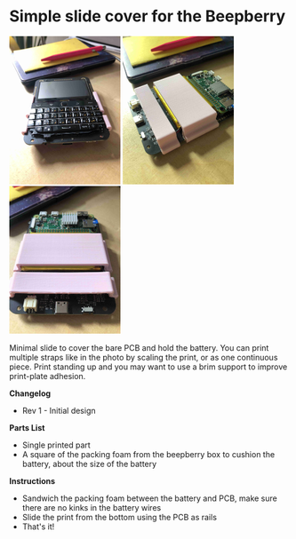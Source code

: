 # Simple slide cover for the Beepberry
<img src=images/01.jpg width=200> <img src=images/02.jpg width=200>
<img src=images/03.jpg width=200>

Minimal slide to cover the bare PCB and hold the battery. You can print multiple straps like in the photo by scaling the print, or as one continuous piece. Print standing up and you may want to use a brim support to improve print-plate adhesion.

**Changelog**
* Rev 1 - Initial design

**Parts List**
* Single printed part
* A square of the packing foam from the beepberry box to cushion the battery, about the size of the battery

**Instructions**
* Sandwich the packing foam between the battery and PCB, make sure there are no kinks in the battery wires
* Slide the print from the bottom using the PCB as rails
* That's it!
